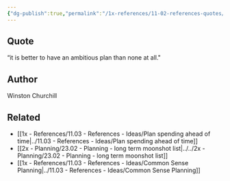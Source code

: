 ```yaml
---
{"dg-publish":true,"permalink":"/1x-references/11-02-references-quotes/have-an-ambitious-plan-winston-churchill/","dgHomeLink":true,"dgPassFrontmatter":false,"dgShowBacklinks":true,"dgShowLocalGraph":false,"dgShowInlineTitle":true}
---
```



## Quote
“it is better to have an ambitious plan than none at all."

## Author
Winston Churchill

## Related
- [[1x - References/11.03 - References - Ideas/Plan spending ahead of time|../11.03 - References - Ideas/Plan spending ahead of time]]
- [[2x - Planning/23.02 - Planning - long term moonshot list|../../2x - Planning/23.02 - Planning - long term moonshot list]]
- [[1x - References/11.03 - References - Ideas/Common Sense Planning|../11.03 - References - Ideas/Common Sense Planning]]